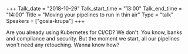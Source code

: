 +++
Talk_date = "2018-10-29"
Talk_start_time = "13:00"
Talk_end_time = "14:00"
Title = "Moving your pipelines to run in thin air"
Type = "talk"
Speakers = ["gosia-krupa"]
+++

Are you already using Kubernetes for CI/CD? We don't. You know, banks and compliance and security. But the moment we start, all our pipelines won't need any retouching. Wanna know how?
